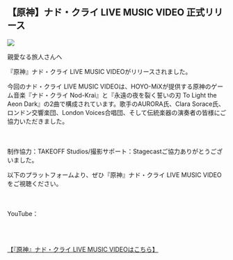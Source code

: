 ## 【原神】ナド・クライ LIVE MUSIC VIDEO 正式リリース
<img src="https://sdk.hoyoverse.com/upload/ann/2025/08/27/39a4a18783cff516423174de66b62454_1217761653891804396_transformed.jpg">
<p style="white-space: pre-wrap;">親愛なる旅人さんへ</p><p style="white-space: pre-wrap;">『原神』ナド・クライ LIVE MUSIC VIDEOがリリースされました。</p><p style="white-space: pre-wrap;">今回のナド・クライ LIVE MUSIC VIDEOは、HOYO-MiXが提供する原神のゲーム音楽『ナド・クライ Nod-Krai』と『永遠の夜を裂く誓いの刃 To Light the Aeon Dark』の2曲で構成されています。歌手のAURORA氏、Clara Sorace氏、ロンドン交響楽団、London Voices合唱団、そして伝統楽器の演奏者の皆様にご協力いただきました。</p><p style="white-space: pre-wrap; min-height: 1.5em;"></p><p style="white-space: pre-wrap;">制作協力：TAKEOFF Studios/撮影サポート：Stagecastご協力ありがとうございました。</p><p style="white-space: pre-wrap;">以下のプラットフォームより、ぜひ『原神』ナド・クライ LIVE MUSIC VIDEOをご視聴ください。</p><p style="white-space: pre-wrap; min-height: 1.5em;"></p><p style="white-space: pre-wrap;">YouTube：</p><p style="white-space: pre-wrap;">

[【『原神』ナド・クライ LIVE MUSIC VIDEOはこちら】](https://youtu.be/8pMceTxxws8)
</p><p style="white-space: pre-wrap; min-height: 1.5em;"></p><p style="white-space: pre-wrap; min-height: 1.5em;"></p>
